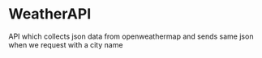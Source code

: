 # WeatherAPI
API which collects json data from openweathermap and sends same json when we request with a city name


